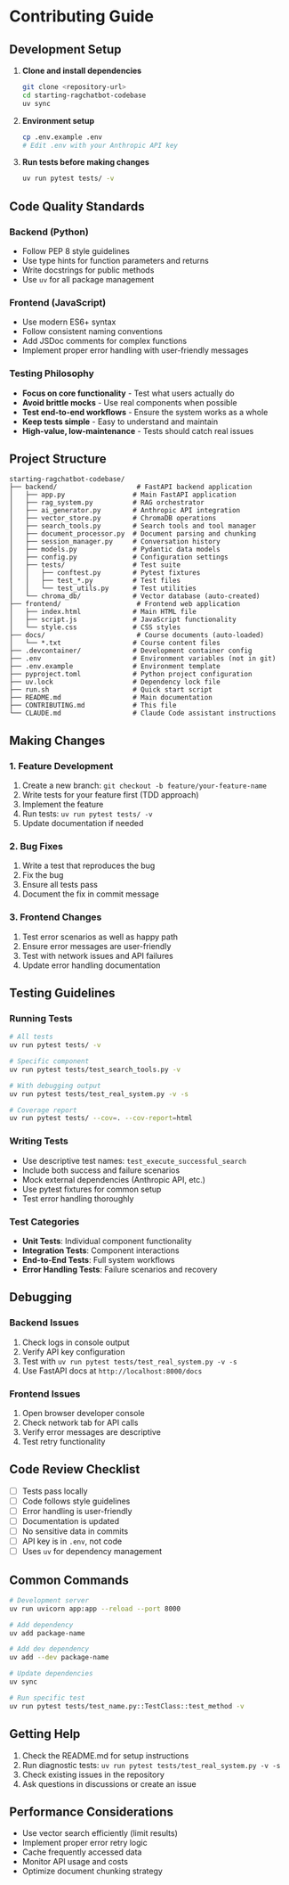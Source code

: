 # Contributing Guide

## Development Setup

1. **Clone and install dependencies**
   ```bash
   git clone <repository-url>
   cd starting-ragchatbot-codebase
   uv sync
   ```

2. **Environment setup**
   ```bash
   cp .env.example .env
   # Edit .env with your Anthropic API key
   ```

3. **Run tests before making changes**
   ```bash
   uv run pytest tests/ -v
   ```

## Code Quality Standards

### Backend (Python)
- Follow PEP 8 style guidelines
- Use type hints for function parameters and returns
- Write docstrings for public methods
- Use `uv` for all package management

### Frontend (JavaScript)
- Use modern ES6+ syntax
- Follow consistent naming conventions
- Add JSDoc comments for complex functions
- Implement proper error handling with user-friendly messages

### Testing Philosophy
- **Focus on core functionality** - Test what users actually do
- **Avoid brittle mocks** - Use real components when possible
- **Test end-to-end workflows** - Ensure the system works as a whole
- **Keep tests simple** - Easy to understand and maintain
- **High-value, low-maintenance** - Tests should catch real issues

## Project Structure

```
starting-ragchatbot-codebase/
├── backend/                    # FastAPI backend application
│   ├── app.py                 # Main FastAPI application
│   ├── rag_system.py          # RAG orchestrator
│   ├── ai_generator.py        # Anthropic API integration
│   ├── vector_store.py        # ChromaDB operations
│   ├── search_tools.py        # Search tools and tool manager
│   ├── document_processor.py  # Document parsing and chunking
│   ├── session_manager.py     # Conversation history
│   ├── models.py              # Pydantic data models
│   ├── config.py              # Configuration settings
│   ├── tests/                 # Test suite
│   │   ├── conftest.py        # Pytest fixtures
│   │   ├── test_*.py          # Test files
│   │   └── test_utils.py      # Test utilities
│   └── chroma_db/             # Vector database (auto-created)
├── frontend/                   # Frontend web application
│   ├── index.html             # Main HTML file
│   ├── script.js              # JavaScript functionality
│   └── style.css              # CSS styles
├── docs/                       # Course documents (auto-loaded)
│   └── *.txt                  # Course content files
├── .devcontainer/             # Development container config
├── .env                       # Environment variables (not in git)
├── .env.example               # Environment template
├── pyproject.toml             # Python project configuration
├── uv.lock                    # Dependency lock file
├── run.sh                     # Quick start script
├── README.md                  # Main documentation
├── CONTRIBUTING.md            # This file
└── CLAUDE.md                  # Claude Code assistant instructions
```

## Making Changes

### 1. Feature Development
1. Create a new branch: `git checkout -b feature/your-feature-name`
2. Write tests for your feature first (TDD approach)
3. Implement the feature
4. Run tests: `uv run pytest tests/ -v`
5. Update documentation if needed

### 2. Bug Fixes
1. Write a test that reproduces the bug
2. Fix the bug
3. Ensure all tests pass
4. Document the fix in commit message

### 3. Frontend Changes
1. Test error scenarios as well as happy path
2. Ensure error messages are user-friendly
3. Test with network issues and API failures
4. Update error handling documentation

## Testing Guidelines

### Running Tests
```bash
# All tests
uv run pytest tests/ -v

# Specific component
uv run pytest tests/test_search_tools.py -v

# With debugging output
uv run pytest tests/test_real_system.py -v -s

# Coverage report
uv run pytest tests/ --cov=. --cov-report=html
```

### Writing Tests
- Use descriptive test names: `test_execute_successful_search`
- Include both success and failure scenarios
- Mock external dependencies (Anthropic API, etc.)
- Use pytest fixtures for common setup
- Test error handling thoroughly

### Test Categories
- **Unit Tests**: Individual component functionality
- **Integration Tests**: Component interactions
- **End-to-End Tests**: Full system workflows
- **Error Handling Tests**: Failure scenarios and recovery

## Debugging

### Backend Issues
1. Check logs in console output
2. Verify API key configuration
3. Test with `uv run pytest tests/test_real_system.py -v -s`
4. Use FastAPI docs at `http://localhost:8000/docs`

### Frontend Issues
1. Open browser developer console
2. Check network tab for API calls
3. Verify error messages are descriptive
4. Test retry functionality

## Code Review Checklist

- [ ] Tests pass locally
- [ ] Code follows style guidelines
- [ ] Error handling is user-friendly
- [ ] Documentation is updated
- [ ] No sensitive data in commits
- [ ] API key is in `.env`, not code
- [ ] Uses `uv` for dependency management

## Common Commands

```bash
# Development server
uv run uvicorn app:app --reload --port 8000

# Add dependency
uv add package-name

# Add dev dependency
uv add --dev package-name

# Update dependencies
uv sync

# Run specific test
uv run pytest tests/test_name.py::TestClass::test_method -v
```

## Getting Help

1. Check the README.md for setup instructions
2. Run diagnostic tests: `uv run pytest tests/test_real_system.py -v -s`
3. Check existing issues in the repository
4. Ask questions in discussions or create an issue

## Performance Considerations

- Use vector search efficiently (limit results)
- Implement proper error retry logic
- Cache frequently accessed data
- Monitor API usage and costs
- Optimize document chunking strategy
